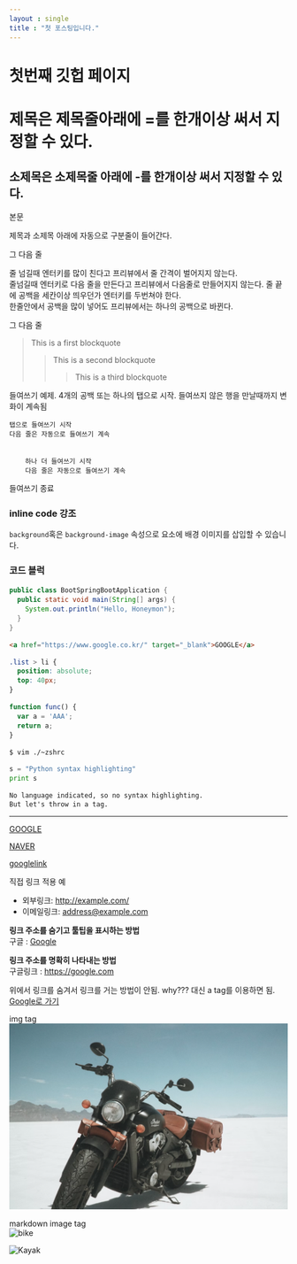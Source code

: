 ```yaml
---
layout : single
title : "첫 포스팅입니다."
---
```


# 첫번째 깃헙 페이지


제목은 제목줄아래에 =를 한개이상 써서 지정할 수 있다.
=

소제목은 소제목줄 아래에 -를 한개이상 써서 지정할 수 있다.
-

본문

제목과 소제목 아래에 자동으로 구분줄이 들어간다.

그 다음 줄


줄 넘길때 엔터키를 많이 친다고 프리뷰에서 줄 간격이 벌어지지 않는다.   
줄넘길때 엔터키로 다음 줄을 만든다고 프리뷰에서 다음줄로 만들어지지 않는다. 줄 끝에 공백을 세칸이상 띄우던가 엔터키를 두번쳐야 한다.   
한줄안에서 공백을 많이      넣어도 프리뷰에서는 하나의 공백으로 바뀐다.   

그 다음 줄    

> This is a first blockquote
>   > This is a second blockquote
>   >   > This is a third blockquote

들여쓰기 예제. 4개의 공백 또는 하나의 탭으로 시작. 들여쓰지 않은 행을 만날때까지 변화이 계속됨

    탭으로 들여쓰기 시작   
    다음 줄은 자동으로 들여쓰기 계속   
    
  
        하나 더 들여쓰기 시작   
        다음 줄은 자동으로 들여쓰기 계속   
    
들여쓰기 종료   


### inline code 강조   

`background`혹은 `background-image` 속성으로 요소에 배경 이미지를 삽입할 수 있습니다.


### 코드 블럭  

```java
public class BootSpringBootApplication {
  public static void main(String[] args) {
    System.out.println("Hello, Honeymon");
  }
}
```   

```html
<a href="https://www.google.co.kr/" target="_blank">GOOGLE</a>
```

```css
.list > li {
  position: absolute;
  top: 40px;
}
```

```javascript
function func() {
  var a = 'AAA';
  return a;
}
```

```bash
$ vim ./~zshrc
```

```python
s = "Python syntax highlighting"
print s
```

```
No language indicated, so no syntax highlighting. 
But let's throw in a tag.
```
----------------------------------------------

[GOOGLE](https://google.com)

[NAVER](https://naver.com "링크 설명(title)을 작성하세요.")


[googlelink](https://google.com)      

직접 링크 적용 예  
* 외부링크: <http://example.com/>
* 이메일링크: <address@example.com>   

**링크 주소를 숨기고 툴팁을 표시하는 방법**   
구글 : [Google](https://google.com "구글로 가기")      

**링크 주소를 명확히 나타내는 방법**   
구글링크 : <https://google.com>   

위에서 링크를 숨겨서 링크를 거는 방법이 안됨. why??? 대신 a tag를 이용하면 됨. <a href='https://google.com'>Google로 가기</a>   

img tag   
<img src='./_images/bike.png' alt='bike'>

markdown image tag   
![bike]('./_images/bike.png' 'bike')

![Kayak][kayak]

[kayak]: http://www.gstatic.com/webp/gallery/2.jpg "To go kayaking."
